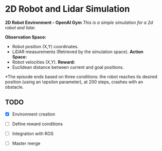 # 2D Robot and Lidar Simulation

**2D Robot Environment - OpenAI Gym**
*This is a simple simulation for a 2d robot and lidar.*

__Observation Space:__ 
- Robot position (X,Y) coordinates.
- LiDAR measurements (Retrieved by the simulation space).
__Action Space:__ 
- Robot velocities (X,Y).
__Reward:__ 
- Euclidean distance between current and goal positions.

*The episode ends based on three conditions: the robot reaches its desired position (using an \epsilon parameter), at 200 steps, crashes with an obstacle.

## TODO
- [X] Environment creation
- [ ] Define reward conditions
- [ ] Integration with ROS
- [ ] Master merge


